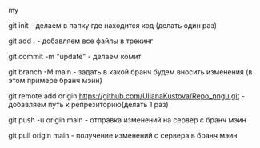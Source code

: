 my

git init   - делаем в папку где находится код (делать один раз)

git add .  - добавляем все файлы в трекинг

git commit -m "update"   - делаем комит

git branch -M main   - задать в какой бранч будем вносить изменения (в этом примере бранч мэин)

git remote add origin https://github.com/UlianaKustova/Repo_nngu.git  - добавляем путь к репрезиторию(делать 1 раз)

git push -u origin main   - отправка изменений на сервер с бранч мэин

git pull origin main  - получение изменений с сервера в бранч мэин

